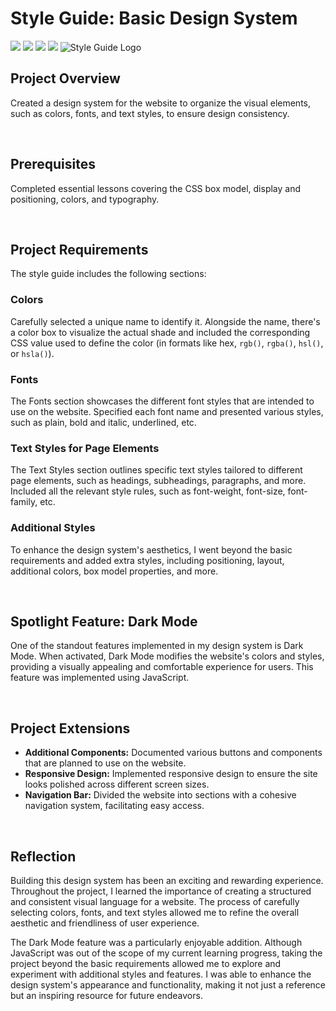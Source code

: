 # Style Guide: Basic Design System
<img src="https://img.shields.io/badge/HTML5-E34F26?style=for-the-badge&logo=html5&logoColor=white"/> <img src="https://img.shields.io/badge/CSS3-1572B6?style=for-the-badge&logo=css3&logoColor=white"/> <img src="https://img.shields.io/badge/JavaScript-323330?style=for-the-badge&logo=javascript&logoColor=F7DF1E"/> <img src="https://img.shields.io/badge/Codecademy-FFF0E5?style=for-the-badge&logo=codecademy&logoColor=303347"/>
![Style Guide Logo](https://i.postimg.cc/PqcDhXhf/style-guide-cover.png)


## Project Overview
Created a design system for the website to organize the visual elements, such as colors, fonts, and text styles, to ensure design consistency.

<br>

## Prerequisites
Completed essential lessons covering the CSS box model, display and positioning, colors, and typography.

<br>

## Project Requirements
The style guide includes the following sections:

### Colors

Carefully selected a unique name to identify it. Alongside the name, there's a color box to visualize the actual shade and included the corresponding CSS value used to define the color (in formats like hex, ```rgb()```, ```rgba()```, ```hsl()```, or ```hsla()```).

### Fonts

The Fonts section showcases the different font styles that are intended to use on the website. Specified each font name and presented various styles, such as plain, bold and italic, underlined, etc.

### Text Styles for Page Elements

The Text Styles section outlines specific text styles tailored to different page elements, such as headings, subheadings, paragraphs, and more. Included all the relevant style rules, such as font-weight, font-size, font-family, etc.

### Additional Styles

To enhance the design system's aesthetics, I went beyond the basic requirements and added extra styles, including positioning, layout, additional colors, box model properties, and more.

<br>

## Spotlight Feature: Dark Mode
One of the standout features implemented in my design system is Dark Mode. When activated, Dark Mode modifies the website's colors and styles, providing a visually appealing and comfortable experience for users. This feature was implemented using JavaScript.

<br>

## Project Extensions
- **Additional Components:** Documented various buttons and components that are planned to use on the website.
- **Responsive Design:** Implemented responsive design to ensure the site looks polished across different screen sizes.
- **Navigation Bar:** Divided the website into sections with a cohesive navigation system, facilitating easy access.

<br>

## Reflection
Building this design system has been an exciting and rewarding experience. Throughout the project, I learned the importance of creating a structured and consistent visual language for a website. The process of carefully selecting colors, fonts, and text styles allowed me to refine the overall aesthetic and friendliness of user experience.

The Dark Mode feature was a particularly enjoyable addition. Although JavaScript was out of the scope of my current learning progress, taking the project beyond the basic requirements allowed me to explore and experiment with additional styles and features. I was able to enhance the design system's appearance and functionality, making it not just a reference but an inspiring resource for future endeavors.
